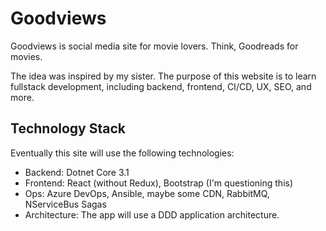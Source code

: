 # Goodviews
Goodviews is social media site for movie lovers. Think, Goodreads for movies.  

The idea was inspired by my sister. The purpose of this website is to learn
fullstack development, including backend, frontend, CI/CD, UX, SEO, and more.

## Technology Stack
Eventually this site will use the following technologies:  

- Backend: Dotnet Core 3.1
- Frontend: React (without Redux), Bootstrap (I'm questioning this)
- Ops: Azure DevOps, Ansible, maybe some CDN, RabbitMQ, NServiceBus Sagas
- Architecture: The app will use a DDD application architecture.
